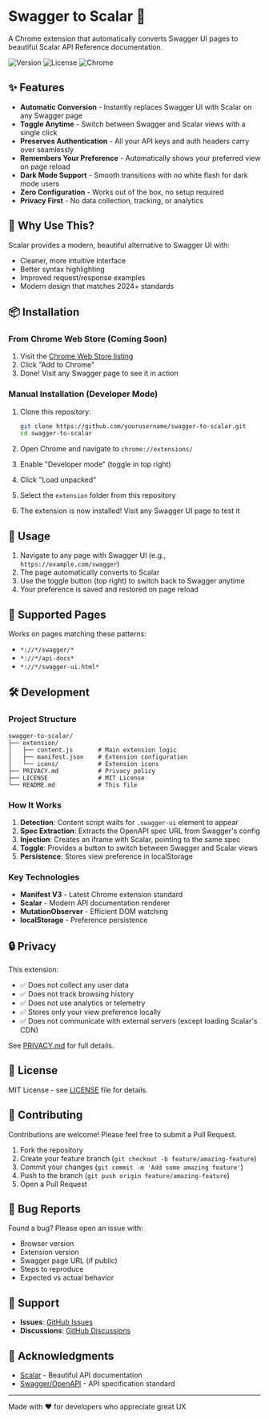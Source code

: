 # Swagger to Scalar 🚀

A Chrome extension that automatically converts Swagger UI pages to beautiful Scalar API Reference documentation.

![Version](https://img.shields.io/badge/version-1.0.0-blue)
![License](https://img.shields.io/badge/license-MIT-green)
![Chrome](https://img.shields.io/badge/chrome-extension-orange)

## ✨ Features

- **Automatic Conversion** - Instantly replaces Swagger UI with Scalar on any Swagger page
- **Toggle Anytime** - Switch between Swagger and Scalar views with a single click
- **Preserves Authentication** - All your API keys and auth headers carry over seamlessly
- **Remembers Your Preference** - Automatically shows your preferred view on page reload
- **Dark Mode Support** - Smooth transitions with no white flash for dark mode users
- **Zero Configuration** - Works out of the box, no setup required
- **Privacy First** - No data collection, tracking, or analytics

## 🎯 Why Use This?

Scalar provides a modern, beautiful alternative to Swagger UI with:

- Cleaner, more intuitive interface
- Better syntax highlighting
- Improved request/response examples
- Modern design that matches 2024+ standards

## 📦 Installation

### From Chrome Web Store (Coming Soon)

1. Visit the [Chrome Web Store listing](#)
2. Click "Add to Chrome"
3. Done! Visit any Swagger page to see it in action

### Manual Installation (Developer Mode)

1. Clone this repository:

   ```bash
   git clone https://github.com/yourusername/swagger-to-scalar.git
   cd swagger-to-scalar
   ```

2. Open Chrome and navigate to `chrome://extensions/`

3. Enable "Developer mode" (toggle in top right)

4. Click "Load unpacked"

5. Select the `extension` folder from this repository

6. The extension is now installed! Visit any Swagger UI page to test it

## 🚀 Usage

1. Navigate to any page with Swagger UI (e.g., `https://example.com/swagger`)
2. The page automatically converts to Scalar
3. Use the toggle button (top right) to switch back to Swagger anytime
4. Your preference is saved and restored on page reload

## 🔧 Supported Pages

Works on pages matching these patterns:

- `*://*/swagger/*`
- `*://*/api-docs*`
- `*://*/swagger-ui.html*`

## 🛠️ Development

### Project Structure

```
swagger-to-scalar/
├── extension/
│   ├── content.js       # Main extension logic
│   ├── manifest.json    # Extension configuration
│   └── icons/           # Extension icons
├── PRIVACY.md           # Privacy policy
├── LICENSE              # MIT License
└── README.md            # This file
```

### How It Works

1. **Detection**: Content script waits for `.swagger-ui` element to appear
2. **Spec Extraction**: Extracts the OpenAPI spec URL from Swagger's config
3. **Injection**: Creates an iframe with Scalar, pointing to the same spec
4. **Toggle**: Provides a button to switch between Swagger and Scalar views
5. **Persistence**: Stores view preference in localStorage

### Key Technologies

- **Manifest V3** - Latest Chrome extension standard
- **Scalar** - Modern API documentation renderer
- **MutationObserver** - Efficient DOM watching
- **localStorage** - Preference persistence

## 🔒 Privacy

This extension:

- ✅ Does not collect any user data
- ✅ Does not track browsing history
- ✅ Does not use analytics or telemetry
- ✅ Stores only your view preference locally
- ✅ Does not communicate with external servers (except loading Scalar's CDN)

See [PRIVACY.md](PRIVACY.md) for full details.

## 📝 License

MIT License - see [LICENSE](LICENSE) file for details.

## 🤝 Contributing

Contributions are welcome! Please feel free to submit a Pull Request.

1. Fork the repository
2. Create your feature branch (`git checkout -b feature/amazing-feature`)
3. Commit your changes (`git commit -m 'Add some amazing feature'`)
4. Push to the branch (`git push origin feature/amazing-feature`)
5. Open a Pull Request

## 🐛 Bug Reports

Found a bug? Please open an issue with:

- Browser version
- Extension version
- Swagger page URL (if public)
- Steps to reproduce
- Expected vs actual behavior

## 📮 Support

- **Issues**: [GitHub Issues](https://github.com/yourusername/swagger-to-scalar/issues)
- **Discussions**: [GitHub Discussions](https://github.com/yourusername/swagger-to-scalar/discussions)

## 🙏 Acknowledgments

- [Scalar](https://github.com/scalar/scalar) - Beautiful API documentation
- [Swagger/OpenAPI](https://swagger.io/) - API specification standard

---

Made with ❤️ for developers who appreciate great UX
